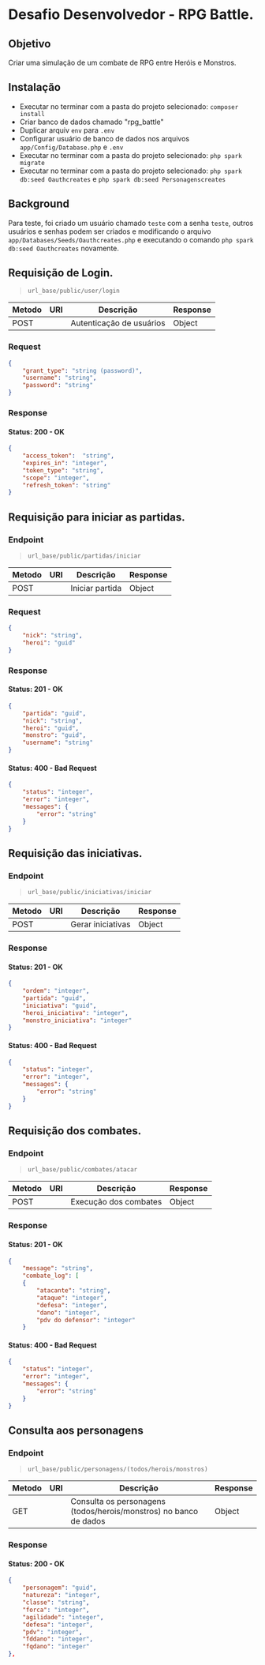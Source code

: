 # Desafio Desenvolvedor - RPG Battle.

## Objetivo

Criar uma simulação de um combate de RPG entre Heróis e Monstros.

## Instalação

- Executar no terminar com a pasta do projeto selecionado: `composer install`
- Criar banco de dados chamado "rpg_battle"
- Duplicar arquiv `env` para `.env`
- Configurar usuário de banco de dados nos arquivos `app/Config/Database.php` e `.env`
- Executar no terminar com a pasta do projeto selecionado: `php spark migrate`
- Executar no terminar com a pasta do projeto selecionado: `php spark db:seed Oauthcreates` e  `php spark db:seed Personagenscreates`

## Background

Para teste, foi criado um usuário chamado `teste` com a senha `teste`, outros usuários e senhas podem ser criados e modificando o arquivo `app/Databases/Seeds/Oauthcreates.php` e executando o comando  `php spark db:seed Oauthcreates` novamente.

## Requisição de Login.

> `url_base/public/user/login`

| Metodo  | URI  | Descrição                                                               | Response       |
|---------|------|-------------------------------------------------------------------------|---------------|
| POST    |      | Autenticação de usuários                            | Object         |


### Request
```json
{
    "grant_type": "string (password)",
	"username": "string",
    "password": "string"
} 
```

### Response

#### Status: 200 - OK
```json
{
    "access_token":  "string",
    "expires_in": "integer",
    "token_type": "string",
    "scope": "integer",    
    "refresh_token": "string"
}   
```
## Requisição para iniciar as partidas.

### Endpoint

> `url_base/public/partidas/iniciar`

| Metodo  | URI  | Descrição                                                               | Response       |
|---------|------|-------------------------------------------------------------------------|---------------|
| POST    |      | Iniciar partida                            | Object         |


### Request
```json
{
    "nick": "string",
    "heroi": "guid"
}
```
### Response

#### Status: 201 - OK
```json
{
    "partida": "guid",
    "nick": "string",
    "heroi": "guid",
    "monstro": "guid",
    "username": "string"
}
```
#### Status: 400 - Bad Request
```json
{
    "status": "integer",
    "error": "integer",
    "messages": {
        "error": "string"
    }
}
```

## Requisição das iniciativas.

### Endpoint

> `url_base/public/iniciativas/iniciar`

| Metodo  | URI  | Descrição                                                               | Response       |
|---------|------|-------------------------------------------------------------------------|---------------|
| POST    |      | Gerar iniciativas                            | Object         |


### Response

#### Status: 201 - OK
```json
{
    "ordem": "integer",
    "partida": "guid",
    "iniciativa": "guid",
    "heroi_iniciativa": "integer",
    "monstro_iniciativa": "integer"
}
```
#### Status: 400 - Bad Request
```json
{
    "status": "integer",
    "error": "integer",
    "messages": {
        "error": "string"
    }
}
```

## Requisição dos combates.

### Endpoint

> `url_base/public/combates/atacar`

| Metodo  | URI  | Descrição                                                               | Response       |
|---------|------|-------------------------------------------------------------------------|---------------|
| POST    |      | Execução dos combates                          | Object         |


### Response

#### Status: 201 - OK
```json
{
    "message": "string",
    "combate_log": [
    {
        "atacante": "string",
        "ataque": "integer",
        "defesa": "integer",
        "dano": "integer",
        "pdv do defensor": "integer"
    }
```
#### Status: 400 - Bad Request
```json
{
    "status": "integer",
    "error": "integer",
    "messages": {
        "error": "string"
    }
}
```
## Consulta aos personagens

### Endpoint

> `url_base/public/personagens/(todos/herois/monstros)`

| Metodo  | URI  | Descrição                                                               | Response       |
|---------|------|-------------------------------------------------------------------------|---------------|
| GET    |      | Consulta os personagens (todos/herois/monstros) no banco de dados   | Object         |


### Response

#### Status: 200 - OK
```json
{
	"personagem": "guid",
	"natureza": "integer",
	"classe": "string",
	"forca": "integer",
	"agilidade": "integer",
	"defesa": "integer",
	"pdv": "integer",
	"fddano": "integer",
	"fqdano": "integer"
},
```